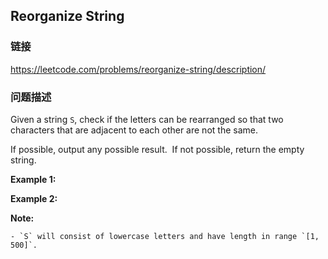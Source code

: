## Reorganize String  
### 链接  
https://leetcode.com/problems/reorganize-string/description/  
### 问题描述
Given a string `S`, check if the letters can be rearranged so that two characters that are adjacent to each other are not the same.

If possible, output any possible result.&nbsp; If not possible, return the empty string.

**Example 1:**

**Example 2:**

**Note:**

	- `S` will consist of lowercase letters and have length in range `[1, 500]`.

&nbsp;
